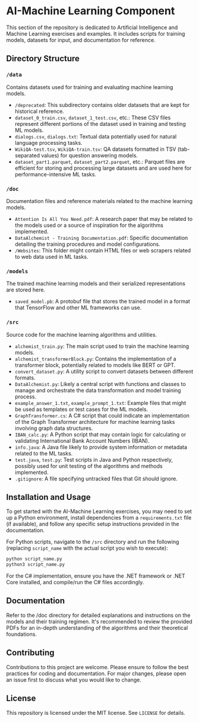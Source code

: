# AI-Machine Learning Component

This section of the repository is dedicated to Artificial Intelligence and Machine Learning exercises and examples. It includes scripts for training models, datasets for input, and documentation for reference.

## Directory Structure

### `/data`

Contains datasets used for training and evaluating machine learning models.

- `/deprecated`: This subdirectory contains older datasets that are kept for historical reference.
- `dataset_0_train.csv`, `dataset_1_test.csv`, etc.: These CSV files represent different portions of the dataset used in training and testing ML models.
- `dialogs.csv`, `dialogs.txt`: Textual data potentially used for natural language processing tasks.
- `WikiQA-test.tsv`, `WikiQA-train.tsv`: QA datasets formatted in TSV (tab-separated values) for question answering models.
- `dataset_part1.parquet`, `dataset_part2.parquet`, etc.: Parquet files are efficient for storing and processing large datasets and are used here for performance-intensive ML tasks.

### `/doc`

Documentation files and reference materials related to the machine learning models.

- `Attention Is All You Need.pdf`: A research paper that may be related to the models used or a source of inspiration for the algorithms implemented.
- `DataAlchemist - Training Documentation.pdf`: Specific documentation detailing the training procedures and model configurations.
- `/Websites`: This folder might contain HTML files or web scrapers related to web data used in ML tasks.

### `/models`

The trained machine learning models and their serialized representations are stored here.

- `saved_model.pb`: A protobuf file that stores the trained model in a format that TensorFlow and other ML frameworks can use.

### `/src`

Source code for the machine learning algorithms and utilities.

- `alchemist_train.py`: The main script used to train the machine learning models.
- `alchemist_transformerBlock.py`: Contains the implementation of a transformer block, potentially related to models like BERT or GPT.
- `convert_dataset.py`: A utility script to convert datasets between different formats.
- `DataAlchemist.py`: Likely a central script with functions and classes to manage and orchestrate the data transformation and model training process.
- `example_answer_1.txt`, `example_prompt_1.txt`: Example files that might be used as templates or test cases for the ML models.
- `GraphTransformer.cs`: A C# script that could indicate an implementation of the Graph Transformer architecture for machine learning tasks involving graph data structures.
- `IBAN_calc.py`: A Python script that may contain logic for calculating or validating International Bank Account Numbers (IBAN).
- `info.java`: A Java file likely to provide system information or metadata related to the ML tasks.
- `test.java`, `test.py`: Test scripts in Java and Python respectively, possibly used for unit testing of the algorithms and methods implemented.
- `.gitignore`: A file specifying untracked files that Git should ignore.

## Installation and Usage

To get started with the AI-Machine Learning exercises, you may need to set up a Python environment, install dependencies from a `requirements.txt` file (if available), and follow any specific setup instructions provided in the documentation.

For Python scripts, navigate to the `/src` directory and run the following (replacing `script_name` with the actual script you wish to execute):

```bash
python script_name.py
python3 script_name.py
```

For the C# implementation, ensure you have the .NET framework or .NET Core installed, and compile/run the C# files accordingly.

## Documentation

Refer to the /doc directory for detailed explanations and instructions on the models and their training regimen. It's recommended to review the provided PDFs for an in-depth understanding of the algorithms and their theoretical foundations.

## Contributing

Contributions to this project are welcome. Please ensure to follow the best practices for coding and documentation. For major changes, please open an issue first to discuss what you would like to change.

## License

This repository is licensed under the MIT license. See `LICENSE` for details.